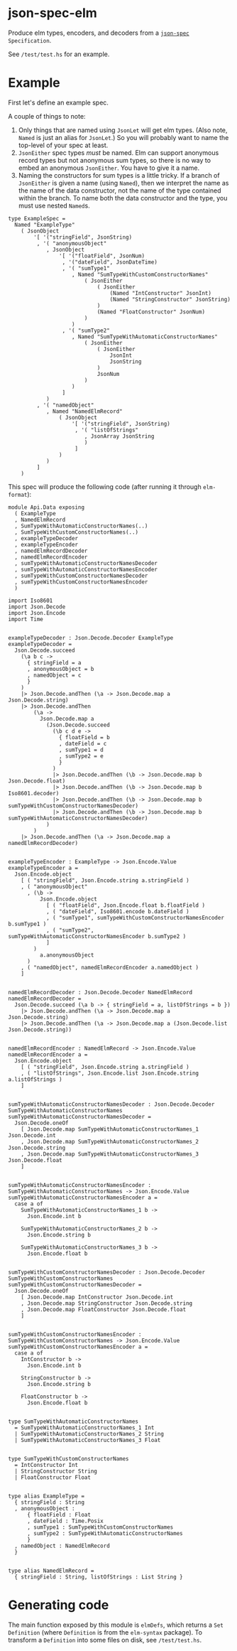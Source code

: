 # json-spec-elm

Produce elm types, encoders, and decoders from a
[`json-spec`](https://hackage.haskell.org/package/json-spec) `Specification`.

See `/test/test.hs` for an example.

# Example

First let's define an example spec.

A couple of things to note:

1. Only things that are named using `JsonLet` will get elm types. (Also
   note, `Named` is just an alias for `JsonLet`.) So you will probably
   want to name the top-level of your spec at least.
2. `JsonEither` spec types _must_ be named. Elm can support anonymous
   record types but not anonymous sum types, so there is no way to embed
   an anonymous `JsonEither`. You have to give it a name.
3. Naming the constructors for sum types is a little tricky. If a branch
   of `JsonEither` is given a name (using `Named`), then we interpret
   the name as the name of the data constructor, not the name of the
   type contained within the branch.  To name both the data constructor
   and the type, you must use nested `Named`s.

```
type ExampleSpec =
  Named "ExampleType"
    ( JsonObject
        '[ '("stringField", JsonString)
         , '( "anonymousObject"
            , JsonObject
                '[ '("floatField", JsonNum)
                 , '("dateField", JsonDateTime)
                 , '( "sumType1"
                    , Named "SumTypeWithCustomConstructorNames"
                        ( JsonEither
                            ( JsonEither
                                (Named "IntConstructor" JsonInt)
                                (Named "StringConstructor" JsonString)
                            )
                            (Named "FloatConstructor" JsonNum)
                        )
                    )
                 , '( "sumType2"
                    , Named "SumTypeWithAutomaticConstructorNames"
                        ( JsonEither
                            ( JsonEither
                                JsonInt
                                JsonString
                            )
                            JsonNum
                        )
                    )
                 ]
            )
         , '( "namedObject"
            , Named "NamedElmRecord"
                ( JsonObject
                    '[ '("stringField", JsonString)
                     , '( "listOfStrings"
                        , JsonArray JsonString
                        )
                     ]
                )
            )
         ]
    )
```

This spec will produce the following code (after running it through
`elm-format`):

```
module Api.Data exposing
  ( ExampleType
  , NamedElmRecord
  , SumTypeWithAutomaticConstructorNames(..)
  , SumTypeWithCustomConstructorNames(..)
  , exampleTypeDecoder
  , exampleTypeEncoder
  , namedElmRecordDecoder
  , namedElmRecordEncoder
  , sumTypeWithAutomaticConstructorNamesDecoder
  , sumTypeWithAutomaticConstructorNamesEncoder
  , sumTypeWithCustomConstructorNamesDecoder
  , sumTypeWithCustomConstructorNamesEncoder
  )

import Iso8601
import Json.Decode
import Json.Encode
import Time


exampleTypeDecoder : Json.Decode.Decoder ExampleType
exampleTypeDecoder =
  Json.Decode.succeed
    (\a b c ->
      { stringField = a
      , anonymousObject = b
      , namedObject = c
      }
    )
    |> Json.Decode.andThen (\a -> Json.Decode.map a Json.Decode.string)
    |> Json.Decode.andThen
        (\a ->
          Json.Decode.map a
            (Json.Decode.succeed
              (\b c d e ->
                { floatField = b
                , dateField = c
                , sumType1 = d
                , sumType2 = e
                }
              )
              |> Json.Decode.andThen (\b -> Json.Decode.map b Json.Decode.float)
              |> Json.Decode.andThen (\b -> Json.Decode.map b Iso8601.decoder)
              |> Json.Decode.andThen (\b -> Json.Decode.map b sumTypeWithCustomConstructorNamesDecoder)
              |> Json.Decode.andThen (\b -> Json.Decode.map b sumTypeWithAutomaticConstructorNamesDecoder)
            )
        )
    |> Json.Decode.andThen (\a -> Json.Decode.map a namedElmRecordDecoder)


exampleTypeEncoder : ExampleType -> Json.Encode.Value
exampleTypeEncoder a =
  Json.Encode.object
    [ ( "stringField", Json.Encode.string a.stringField )
    , ( "anonymousObject"
      , (\b ->
          Json.Encode.object
            [ ( "floatField", Json.Encode.float b.floatField )
            , ( "dateField", Iso8601.encode b.dateField )
            , ( "sumType1", sumTypeWithCustomConstructorNamesEncoder b.sumType1 )
            , ( "sumType2", sumTypeWithAutomaticConstructorNamesEncoder b.sumType2 )
            ]
        )
          a.anonymousObject
      )
    , ( "namedObject", namedElmRecordEncoder a.namedObject )
    ]


namedElmRecordDecoder : Json.Decode.Decoder NamedElmRecord
namedElmRecordDecoder =
  Json.Decode.succeed (\a b -> { stringField = a, listOfStrings = b })
    |> Json.Decode.andThen (\a -> Json.Decode.map a Json.Decode.string)
    |> Json.Decode.andThen (\a -> Json.Decode.map a (Json.Decode.list Json.Decode.string))


namedElmRecordEncoder : NamedElmRecord -> Json.Encode.Value
namedElmRecordEncoder a =
  Json.Encode.object
    [ ( "stringField", Json.Encode.string a.stringField )
    , ( "listOfStrings", Json.Encode.list Json.Encode.string a.listOfStrings )
    ]


sumTypeWithAutomaticConstructorNamesDecoder : Json.Decode.Decoder SumTypeWithAutomaticConstructorNames
sumTypeWithAutomaticConstructorNamesDecoder =
  Json.Decode.oneOf
    [ Json.Decode.map SumTypeWithAutomaticConstructorNames_1 Json.Decode.int
    , Json.Decode.map SumTypeWithAutomaticConstructorNames_2 Json.Decode.string
    , Json.Decode.map SumTypeWithAutomaticConstructorNames_3 Json.Decode.float
    ]


sumTypeWithAutomaticConstructorNamesEncoder : SumTypeWithAutomaticConstructorNames -> Json.Encode.Value
sumTypeWithAutomaticConstructorNamesEncoder a =
  case a of
    SumTypeWithAutomaticConstructorNames_1 b ->
      Json.Encode.int b

    SumTypeWithAutomaticConstructorNames_2 b ->
      Json.Encode.string b

    SumTypeWithAutomaticConstructorNames_3 b ->
      Json.Encode.float b


sumTypeWithCustomConstructorNamesDecoder : Json.Decode.Decoder SumTypeWithCustomConstructorNames
sumTypeWithCustomConstructorNamesDecoder =
  Json.Decode.oneOf
    [ Json.Decode.map IntConstructor Json.Decode.int
    , Json.Decode.map StringConstructor Json.Decode.string
    , Json.Decode.map FloatConstructor Json.Decode.float
    ]


sumTypeWithCustomConstructorNamesEncoder : SumTypeWithCustomConstructorNames -> Json.Encode.Value
sumTypeWithCustomConstructorNamesEncoder a =
  case a of
    IntConstructor b ->
      Json.Encode.int b

    StringConstructor b ->
      Json.Encode.string b

    FloatConstructor b ->
      Json.Encode.float b


type SumTypeWithAutomaticConstructorNames
  = SumTypeWithAutomaticConstructorNames_1 Int
  | SumTypeWithAutomaticConstructorNames_2 String
  | SumTypeWithAutomaticConstructorNames_3 Float


type SumTypeWithCustomConstructorNames
  = IntConstructor Int
  | StringConstructor String
  | FloatConstructor Float


type alias ExampleType =
  { stringField : String
  , anonymousObject :
      { floatField : Float
      , dateField : Time.Posix
      , sumType1 : SumTypeWithCustomConstructorNames
      , sumType2 : SumTypeWithAutomaticConstructorNames
      }
  , namedObject : NamedElmRecord
  }


type alias NamedElmRecord =
  { stringField : String, listOfStrings : List String }
```

# Generating code

The main function exposed by this module is `elmDefs`, which returns a
`Set Definition` (where `Definition` is from the `elm-syntax` package). To
transform a `Definition` into some files on disk, see `/test/test.hs`.


